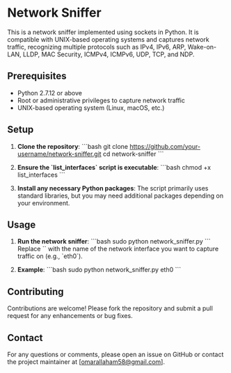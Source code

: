 
# Network Sniffer

This is a network sniffer implemented using sockets in Python. It is compatible with UNIX-based operating systems and captures network traffic, recognizing multiple protocols such as IPv4, IPv6, ARP, Wake-on-LAN, LLDP, MAC Security, ICMPv4, ICMPv6, UDP, TCP, and NDP.

## Prerequisites

- Python 2.7.12 or above
- Root or administrative privileges to capture network traffic
- UNIX-based operating system (Linux, macOS, etc.)

## Setup

1. **Clone the repository**:
    \`\`\`bash
    git clone https://github.com/your-username/network-sniffer.git
    cd network-sniffer
    \`\`\`

2. **Ensure the \`list_interfaces\` script is executable**:
    \`\`\`bash
    chmod +x list_interfaces
    \`\`\`

3. **Install any necessary Python packages**:
    The script primarily uses standard libraries, but you may need additional packages depending on your environment.

## Usage

1. **Run the network sniffer**:
    \`\`\`bash
    sudo python network_sniffer.py <interface>
    \`\`\`
    Replace \`<interface>\` with the name of the network interface you want to capture traffic on (e.g., \`eth0\`).

2. **Example**:
    \`\`\`bash
    sudo python network_sniffer.py eth0
    \`\`\`



## Contributing

Contributions are welcome! Please fork the repository and submit a pull request for any enhancements or bug fixes.

## Contact

For any questions or comments, please open an issue on GitHub or contact the project maintainer at [omarallaham58@gmail.com].
